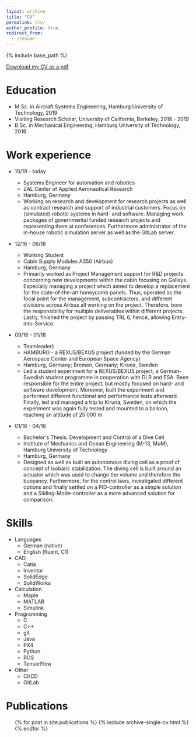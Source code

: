 ```yaml
---
layout: archive
title: "CV"
permalink: /cv/
author_profile: true
redirect_from:
  - /resume
---
```


{% include base_path %}

[Download my CV as a pdf](https://www.jmlan.ge/files/CV.pdf)

Education
======
* M.Sc. in Aircraft Systems Engineering, Hamburg University of Technology, 2019
* Visiting Research Scholar, University of California, Berkeley, 2018 - 2019
* B.Sc. in Mechanical Engineering, Hamburg University of Technology, 2016

Work experience
======

* 10/19 - today
  * Systems Engineer for automation and robotics
  * ZAL Center of Applied Aeronautical Research
  * Hamburg, Germany
  * Working on research and development for research projects as well as contract research and support of industrial customers. Focus on (simulated) robotic systems in hard- and software. Managing work packages of governmental funded research projects and representing them at conferences. Furthermore administrator of the in-house robotic simulation server as well as the GitLab server.

* 12/16 - 06/18
  * Working Student
  * Cabin Supply Modules A350 (Airbus)
  * Hamburg, Germany
  * Primarily worked as Project Management support for R&D projects concerning new developments within the cabin focusing on Galleys. Especially managing a project which aimed to develop a replacement for the state-of-the-art honeycomb panels. Thus, operated as the focal point for the management, subcontractors, and different divisions across Airbus all working on the project. Therefore, bore the responsibility for multiple deliverables within different projects. Lastly, finished the project by passing TRL 6, hence, allowing Entry-into-Service.

* 09/16 - 01/18
  * Teamleader}
  * HAMBURG - a REXUS/BEXUS project (funded by the German Aerospace Center and European Space Agency)
  * Hamburg, Germany; Bremen, Germany; Kiruna, Sweden
  * Led a student experiment for a REXUS/BEXUS project, a German-Swedish student programme in cooperation with DLR and ESA. Been responsible for the entire project, but mostly focused on hard- and software development. Moreover, built the experiment and performed different functional and performance tests afterward. Finally, led and managed a trip to Kiruna, Sweden, on which the experiment was again fully tested and mounted to a balloon, reaching an altitude of 25 000 m

* 01/16 - 04/16
  * Bachelor's Thesis: Development and Control of a Dive Cell
  * Institute of Mechanics and Ocean Engineering (M-13, MuM), Hamburg University of Technology
  * Hamburg, Germany
  * Designed as well as built an autonomous diving cell as a proof of concept of isobaric stabilization. The diving cell is built around an actuator which was used to change the volume and therefore the buoyancy. Furthermore, for the control laws, investigated different options and finally settled on a PID-controller as a simple solution and a Sliding-Mode-controller as a more advanced solution for comparison.

Skills
======

* Languages
  * German (native)
  * English (fluent, C1)
* CAD
  * Catia
  * Inventor
  * SolidEdge
  * SolidWorks
* Calculation
  * Maple
  * MATLAB
  * Simulink
* Programming
  * C
  * C++
  * git
  * Java
  * PX4
  * Python
  * ROS
  * TensorFlow
* Other
  * CI/CD
  * GitLab

Publications
======
  <ul>{% for post in site.publications %}
    {% include archive-single-cv.html %}
  {% endfor %}</ul>
